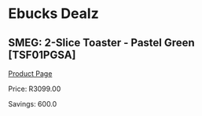 
# Ebucks Dealz
## SMEG: 2-Slice Toaster - Pastel Green [TSF01PGSA]
[Product Page](https://www.ebucks.com/web/shop/productSelected.do?prodId=286770724&catId=704985963)

Price: R3099.00

Savings: 600.0


	